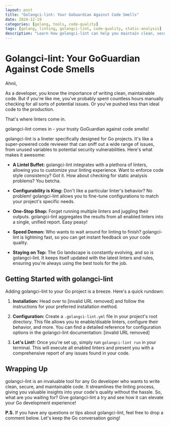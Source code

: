 ```yaml
---
layout: post
title: "Golangci-lint: Your GoGuardian Against Code Smells"
date: 2024-12-19
categories: [golang, tools, code-quality]
tags: [golang, linting, golangci-lint, code-quality, static-analysis]
description: "Learn how golangci-lint can help you maintain clean, secure, and maintainable Go code through automated linting and static analysis."
---
```


# Golangci-lint: Your GoGuardian Against Code Smells

Ahnii,

As a developer, you know the importance of writing clean, maintainable code. But if you're like me, you've probably spent countless hours manually checking for all sorts of potential issues. Or you've pushed less than ideal code to the production.

That's where linters come in.

 golangci-lint comes in - your trusty GoGuardian against code smells!

golangci-lint is a lineter specifically designed for Go projects. It's like a super-powered code reviewer that can sniff out a wide range of issues, from unused variables to potential security vulnerabilities. Here's what makes it awesome:

* **A Lintel Buffet:**  golangci-lint integrates with a plethora of linters, allowing you to customize your linting experience. Want to enforce code style consistency? Got it. How about checking for static analysis problems? You betcha.

* **Configurability is King:**  Don't like a particular linter's behavior? No problem! golangci-lint allows you to fine-tune configurations to match your project's specific needs.

* **One-Stop Shop:**  Forget running multiple linters and juggling their outputs. golangci-lint aggregates the results from all enabled linters into a single, unified report. Easy peasy!

* **Speed Demon:**  Who wants to wait around for linting to finish? golangci-lint is lightning fast, so you can get instant feedback on your code quality.

* **Staying on Top:**  The Go landscape is constantly evolving, and so is golangci-lint. It keeps itself updated with the latest linters and rules, ensuring you're always using the best tools for the job.

## Getting Started with golangci-lint

Adding golangci-lint to your Go project is a breeze. Here's a quick rundown:

1. **Installation:**  Head over to [invalid URL removed] and follow the instructions for your preferred installation method.

2. **Configuration:**  Create a `.golangci-lint.yml` file in your project's root directory. This file allows you to enable/disable linters, configure their behavior, and more. You can find a detailed reference for configuration options in the golangci-lint documentation: [invalid URL removed]

3. **Let's Lint!:**  Once you're set up, simply run `golangci-lint run` in your terminal. This will execute all enabled linters and present you with a comprehensive report of any issues found in your code.

## Wrapping Up

golangci-lint is an invaluable tool for any Go developer who wants to write clean, secure, and maintainable code. It streamlines the linting process, giving you valuable insights into your code's quality without the hassle. So, what are you waiting for? Give golangci-lint a try and see how it can elevate your Go development experience!

**P.S.**  If you have any questions or tips about golangci-lint, feel free to drop a comment below. Let's keep the Go conversation going!
